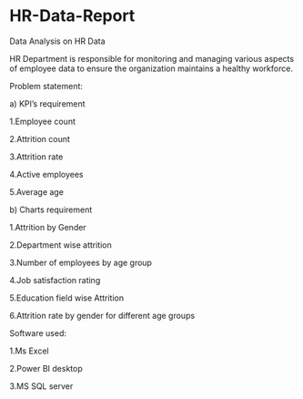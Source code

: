 # HR-Data-Report
Data Analysis on HR Data


HR Department is responsible for monitoring and managing various aspects of employee data to ensure the organization maintains a healthy workforce.


Problem statement:

a)	KPI’s requirement

1.Employee count

2.Attrition count

3.Attrition rate

4.Active employees

5.Average age

b)	Charts requirement

1.Attrition by Gender

2.Department wise attrition

3.Number of employees by age group

4.Job satisfaction rating

5.Education field wise Attrition

6.Attrition rate by gender for different age groups


Software used:

1.Ms Excel
	
2.Power BI desktop
	
3.MS SQL server
